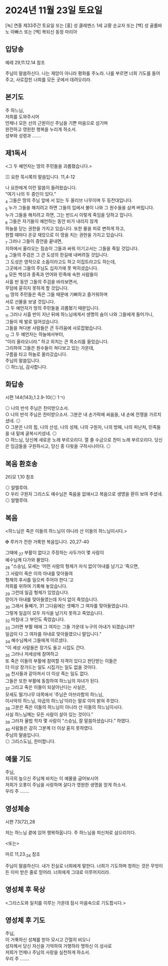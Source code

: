 # 2024년 11월 23일 토요일

[녹] 연중 제33주간 토요일 또는 [홍] 성 클레멘스 1세 교황 순교자 또는 [백] 성 골룸바노 아빠스 또는 [백] 복되신 동정 마리아  


## 입당송

예레 29,11.12.14 참조

주님이 말씀하신다. 나는 재앙이 아니라 평화를 주노라. 나를 부르면 너희 기도를 들어 주고, 사로잡힌 너희를 모든 곳에서 데려오리라.  
  
## 본기도

주 하느님,  
저희를 도와주시어  
언제나 모든 선의 근원이신 주님을 기쁜 마음으로 섬기며  
완전하고 영원한 행복을 누리게 하소서.  
성부와 성령과 …….  
  
## 제1독서

<그 두 예언자는 땅의 주민들을 괴롭혔습니다.>

▥ 요한 묵시록의 말씀입니다. 11,4-12

나 요한에게 이런 말씀이 들려왔습니다.  
“여기 나의 두 증인이 있다.”  
<sub>4</sub> 그들은 땅의 주님 앞에 서 있는 두 올리브 나무이며 두 등잔대입니다.  
<sub>5</sub> 누가 그들을 해치려고 하면 그들의 입에서 불이 나와 그 원수들을 삼켜 버립니다.  
누가 그들을 해치려고 하면, 그는 반드시 이렇게 죽임을 당하고 맙니다.  
<sub>6</sub> 그들은 자기들이 예언하는 동안 비가 내리지 않게  
하늘을 닫는 권한을 가지고 있습니다. 또한 물을 피로 변하게 하고,  
원할 때마다 온갖 재앙으로 이 땅을 치는 권한을 가지고 있습니다.  
<sub>7</sub> 그러나 그들이 증언을 끝내면,  
지하에서 올라오는 짐승이 그들과 싸워 이기고서는 그들을 죽일 것입니다.  
<sub>8</sub> 그들의 주검은 그 큰 도성의 한길에 내버려질 것입니다.  
그 도성은 영적으로 소돔이라고도 하고 이집트라고도 하는데,  
그곳에서 그들의 주님도 십자가에 못 박히셨습니다.  
<sub>9</sub> 모든 백성과 종족과 언어와 민족에 속한 사람들이  
사흘 반 동안 그들의 주검을 바라보면서,  
무덤에 묻히지 못하게 할 것입니다.  
<sub>10</sub> 땅의 주민들은 죽은 그들 때문에 기뻐하고 즐거워하며  
서로 선물을 보낼 것입니다.  
그 두 예언자가 땅의 주민들을 괴롭혔기 때문입니다.  
<sub>11</sub> 그러나 사흘 반이 지난 뒤에 하느님에게서 생명의 숨이 나와 그들에게 들어가니,  
그들이 제 발로 일어섰습니다.  
그들을 쳐다본 사람들은 큰 두려움에 사로잡혔습니다.  
<sub>12</sub> 그 두 예언자는 하늘에서부터,  
“이리 올라오너라.” 하고 외치는 큰 목소리를 들었습니다.  
그리하여 그들은 원수들이 쳐다보고 있는 가운데,  
구름을 타고 하늘로 올라갔습니다.  
주님의 말씀입니다.  
◎ 하느님, 감사합니다.  
  
## 화답송

시편 144(143),1.2.9-10(◎ 1ㄱ)

◎ 나의 반석 주님은 찬미받으소서.  
○ 나의 반석 주님은 찬미받으소서. 그분은 내 손가락에 싸움을, 내 손에 전쟁을 가르치셨네. ◎  
○ 그분은 나의 힘, 나의 산성, 나의 성채, 나의 구원자, 나의 방패, 나의 피난처, 민족들을 내 밑에 굴복시키셨네. ◎  
○ 하느님, 당신께 새로운 노래 부르오리다. 열 줄 수금으로 찬미 노래 부르오리다. 당신은 임금들을 구원하시고, 당신 종 다윗을 구하시나이다. ◎  
  
## 복음 환호송

2티모 1,10 참조

◎ 알렐루야.  
○ 우리 구원자 그리스도 예수님은 죽음을 없애시고 복음으로 생명을 환히 보여 주셨네.  
◎ 알렐루야.  
  
## 복음

<하느님은 죽은 이들의 하느님이 아니라 산 이들의 하느님이시다.>

✠ 루카가 전한 거룩한 복음입니다. 20,27-40

그때에 <sub>27</sub> 부활이 없다고 주장하는 사두가이 몇 사람이  
예수님께 다가와 물었다.  
<sub>28</sub> “스승님, 모세는 ‘어떤 사람의 형제가 자식 없이’아내를 남기고 ‘죽으면,  
그 사람이 죽은 이의 아내를 맞아들여  
형제의 후사를 일으켜 주어야 한다.’고  
저희를 위하여 기록해 놓았습니다.  
<sub>29</sub> 그런데 일곱 형제가 있었습니다.  
맏이가 아내를 맞아들였는데 자식 없이 죽었습니다.  
<sub>30</sub> 그래서 둘째가, 31 그다음에는 셋째가 그 여자를 맞아들였습니다.  
그렇게 일곱이 모두 자식을 남기지 못하고 죽었습니다.  
<sub>32</sub> 마침내 그 부인도 죽었습니다.  
<sub>33</sub> 그러면 부활 때에 그 여자는 그들 가운데 누구의 아내가 되겠습니까?  
일곱이 다 그 여자를 아내로 맞아들였으니 말입니다.”  
<sub>34</sub> 예수님께서 그들에게 이르셨다.  
“이 세상 사람들은 장가도 들고 시집도 간다.  
<sub>35</sub> 그러나 저세상에 참여하고  
또 죽은 이들의 부활에 참여할 자격이 있다고 판단받는 이들은  
더 이상 장가드는 일도 시집가는 일도 없을 것이다.  
<sub>36</sub> 천사들과 같아져서 더 이상 죽는 일도 없다.  
그들은 또한 부활에 동참하여 하느님의 자녀가 된다.  
<sub>37</sub> 그리고 죽은 이들이 되살아난다는 사실은,  
모세도 떨기나무 대목에서 ‘주님은 아브라함의 하느님,  
이사악의 하느님, 야곱의 하느님’이라는 말로 이미 밝혀 주었다.  
<sub>38</sub> 그분은 죽은 이들의 하느님이 아니라 산 이들의 하느님이시다.  
사실 하느님께는 모든 사람이 살아 있는 것이다.”  
<sub>39</sub> 그러자 율법 학자 몇 사람이 “스승님, 잘 말씀하셨습니다.” 하였다.  
<sub>40</sub> 사람들은 감히 그분께 더 이상 묻지 못하였다.  
주님의 말씀입니다.  
◎ 그리스도님, 찬미합니다.  
  
## 예물 기도

주님,  
지극히 높으신 주님께 바치는 이 예물을 굽어보시어  
저희가 오롯이 주님을 사랑하며 살다가 영원한 생명을 얻게 하소서.  
우리 주 …….  
  
## 영성체송

시편 73(72),28

저는 하느님 곁에 있어 행복하옵니다. 주 하느님을 피신처로 삼으리이다.  
  
<또는>  
  
마르 11,23.<sub>24</sub> 참조  
  
주님이 말씀하신다. 내가 진실로 너희에게 말한다. 너희가 기도하며 청하는 것은 무엇이든 이미 받은 줄로 믿어라. 너희에게 그대로 이루어지리라.  
## 영성체 후 묵상

<그리스도와 일치를 이루는 가운데 잠시 마음속으로 기도합시다.>  
## 영성체 후 기도

주님,  
이 거룩하신 성체를 받아 모시고 간절히 비오니  
성자께서 당신 자신을 기억하여 거행하라 명하신 이 성사로  
저희가 언제나 주님의 사랑을 실천하게 하소서.  
우리 주 …….